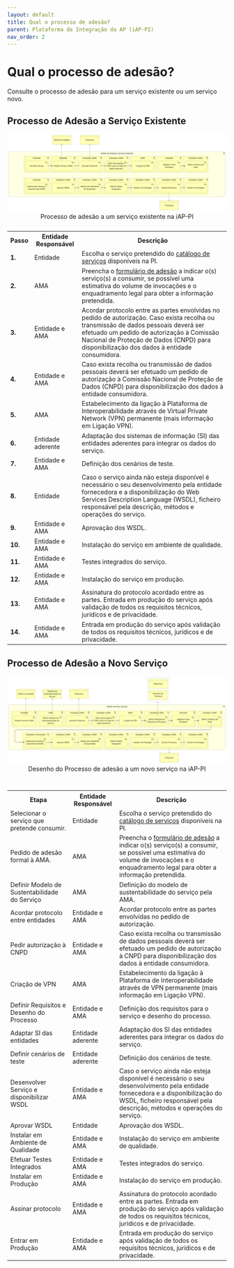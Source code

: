 ```yaml
---
layout: default
title: Qual o processo de adesão?
parent: Plataforma de Integração da AP (iAP-PI)
nav_order: 2
---
```



# Qual o processo de adesão?
Consulte o processo de adesão para um serviço existente ou um serviço novo.

## Processo de Adesão a Serviço Existente


<div style="text-align: center;">
  <img src="../../assets/images/1.png" alt="Processo de adesão a um serviço existente na iAP-PI">
  Processo de adesão a um serviço existente na iAP-PI
</div>



<!-- Table Content -->
<table>
<caption></caption>
  <tr>
    <th >Passo</th>
    <th >Entidade Responsável</th>
    <th >Descrição</th>
  </tr>
  <tr>
    <td><strong>1.</strong></td>
    <td>Entidade</td>
    <td>Escolha o serviço pretendido do <a href="https://www.iap.gov.pt/web/iap/plataforma-de-integracao">catálogo de serviços</a> disponíveis na PI.</td>
  </tr>
  <tr>
    <td><strong>2.</strong></td>
    <td>AMA</td>
    <td>Preencha o <a href="https://www.iap.gov.pt/web/iap/formulario-de-adesao?serviceId=3">formulário de adesão</a> a indicar o(s) serviço(s) a consumir, se possível uma estimativa do volume de invocações e o enquadramento legal para obter a informação pretendida.</td>
  </tr>
  <tr>
    <td><strong>3.</strong></td>
    <td>Entidade e AMA</td>
    <td>Acordar protocolo entre as partes envolvidas no pedido de autorização. Caso exista recolha ou transmissão de dados pessoais deverá ser efetuado um pedido de autorização à Comissão Nacional de Proteção de Dados (CNPD) para disponibilização dos dados à entidade consumidora.</td>
  </tr>
  <tr>
    <td><strong>4.</strong></td>
    <td>Entidade e AMA</td>
    <td>Caso exista recolha ou transmissão de dados pessoais deverá ser efetuado um pedido de autorização à Comissão Nacional de Proteção de Dados (CNPD) para disponibilização dos dados à entidade consumidora.</td>
  </tr>
  <tr>
    <td><strong>5.</strong></td>
    <td>AMA</td>
    <td>Estabelecimento da ligação à Plataforma de Interoperabilidade através de Virtual Private Network (VPN) permanente (mais informação em Ligação VPN).</td>
  </tr>
  <tr>
    <td><strong>6.</strong></td>
    <td>Entidade aderente</td>
    <td>Adaptação dos sistemas de informação (SI) das entidades aderentes para integrar os dados do serviço.</td>
  </tr>
  <tr>
    <td><strong>7.</strong></td>
    <td>Entidade e AMA</td>
    <td>Definição dos cenários de teste.</td>
  </tr>
  <tr>
    <td><strong>8.</strong></td>
    <td>Entidade</td>
    <td>Caso o serviço ainda não esteja disponível é necessário o seu desenvolvimento pela entidade fornecedora e a disponibilização do Web Services Description Language (WSDL), ficheiro responsável pela descrição, métodos e operações do serviço.</td>
  </tr>
  <tr>
    <td><strong>9.</strong></td>
    <td>Entidade e AMA</td>
    <td>Aprovação dos WSDL.</td>
  </tr>
  <tr>
    <td><strong>10.</strong></td>
    <td>Entidade e AMA</td>
    <td>Instalação do serviço em ambiente de qualidade.</td>
  </tr>
  <tr>
    <td><strong>11.</strong></td>
    <td>Entidade e AMA</td>
    <td>Testes integrados do serviço.</td>
  </tr>
  <tr>
    <td><strong>12.</strong></td>
    <td>Entidade e AMA</td>
    <td>Instalação do serviço em produção.</td>
  </tr>
  <tr>
    <td><strong>13.</strong></td>
    <td>Entidade e AMA</td>
    <td>Assinatura do protocolo acordado entre as partes. Entrada em produção do serviço após validação de todos os requisitos técnicos, jurídicos e de privacidade.</td>
  </tr>
  <tr>
    <td><strong>14.</strong></td>
    <td>Entidade e AMA</td>
    <td>Entrada em produção do serviço após validação de todos os requisitos técnicos, jurídicos e de privacidade.</td>
  </tr>
</table>

## Processo de Adesão a Novo Serviço



<div style="text-align: center;">
  <img src="../../assets/images/2.png" alt="Desenho do Processo de adesão a um novo serviço na iAP-PI">
  Desenho do Processo de adesão a um novo serviço na iAP-PI
</div>
<br>
<!-- Table Content -->
<table>
<caption></caption>
  <tr>
    <th >Etapa</th>
    <th >Entidade Responsável</th>
    <th >Descrição</th>
  </tr>
  <tr>
    <td>Selecionar o serviço que pretende consumir.</td>
    <td>Entidade</td>
    <td>Escolha o serviço pretendido do <a href="https://www.iap.gov.pt/web/iap/plataforma-de-integracao">catálogo de serviços</a> disponíveis na PI.</td>
  </tr>
  <tr>
    <td>Pedido de adesão formal à AMA.</td>
    <td>AMA</td>
    <td>Preencha o <a href="https://www.iap.gov.pt/web/iap/formulario-de-adesao?serviceId=3">formulário de adesão</a> a indicar o(s) serviço(s) a consumir, se possível uma estimativa do volume de invocações e o enquadramento legal para obter a informação pretendida.</td>
  </tr>
  <tr>
    <td>Definir Modelo de Sustentabilidade do Serviço</td>
    <td>AMA</td>
    <td>Definição do modelo de sustentabilidade do serviço pela AMA.</td>
  </tr>
  <tr>
    <td>Acordar protocolo entre entidades</td>
    <td>Entidade e AMA</td>
    <td>Acordar protocolo entre as partes envolvidas no pedido de autorização.</td>
  </tr>
  <tr>
    <td>Pedir autorização à CNPD</td>
    <td>Entidade e AMA</td>
    <td>Caso exista recolha ou transmissão de dados pessoais deverá ser efetuado um pedido de autorização à CNPD para disponibilização dos dados à entidade consumidora.</td>
  </tr>
  <tr>
    <td>Criação de VPN</td>
    <td>AMA</td>
    <td>Estabelecimento da ligação à Plataforma de Interoperabilidade através de VPN permanente (mais informação em Ligação VPN).</td>
  </tr>
  <tr>
    <td>Definir Requisitos e Desenho do Processo</td>
    <td>Entidade e AMA</td>
    <td>Definição dos requisitos para o serviço e desenho do processo.</td>
  </tr>
  <tr>
    <td>Adaptar SI das entidades</td>
    <td>Entidade aderente</td>
    <td>Adaptação dos SI das entidades aderentes para integrar os dados do serviço.</td>
  </tr>
  <tr>
    <td>Definir cenários de teste</td>
    <td>Entidade aderente</td>
    <td>Definição dos cenários de teste.</td>
  </tr>
  <tr>
    <td>Desenvolver Serviço e disponibilizar WSDL</td>
    <td>Entidade e AMA</td>
    <td>Caso o serviço ainda não esteja disponível é necessário o seu desenvolvimento pela entidade fornecedora e a disponibilização do WSDL, ficheiro responsável pela descrição, métodos e operações do serviço.</td>
  </tr>
  <tr>
    <td>Aprovar WSDL</td>
    <td>Entidade</td>
    <td>Aprovação dos WSDL.</td>
  </tr>
  <tr>
    <td>Instalar em Ambiente de Qualidade</td>
    <td>Entidade e AMA</td>
    <td>Instalação do serviço em ambiente de qualidade.</td>
  </tr>
  <tr>
    <td>Efetuar Testes Integrados</td>
    <td>Entidade e AMA</td>
    <td>Testes integrados do serviço.</td>
  </tr>
  <tr>
    <td>Instalar em Produção</td>
    <td>Entidade e AMA</td>
    <td>Instalação do serviço em produção.</td>
  </tr>
  <tr>
    <td>Assinar protocolo</td>
    <td>Entidade e AMA</td>
    <td>Assinatura do protocolo acordado entre as partes. Entrada em produção do serviço após validação de todos os requisitos técnicos, jurídicos e de privacidade.</td>
  </tr>
  <tr>
    <td>Entrar em Produção</td>
    <td>Entidade e AMA</td>
    <td>Entrada em produção do serviço após validação de todos os requisitos técnicos, jurídicos e de privacidade.</td>
  </tr>
</table>


